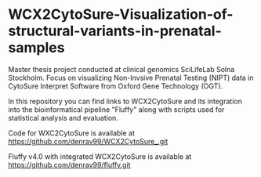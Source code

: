 # WCX2CytoSure-Visualization-of-structural-variants-in-prenatal-samples
Master thesis project conducted at clinical genomics SciLifeLab Solna Stockholm. Focus on visualizing Non-Invsive Prenatal Testing (NIPT) data in CytoSure Interpret Software from Oxford Gene Technology (OGT). 

In this repository you can find links to WCX2CytoSure and its integration into the bioinformatical pipeline "Fluffy" along with scripts used for statistical analysis and evaluation.

Code for WXC2CytoSure is available at https://github.com/denrav99/WCX2CytoSure_.git

Fluffy v4.0 with integrated WCX2CytoSure is available at https://github.com/denrav99/fluffy.git
